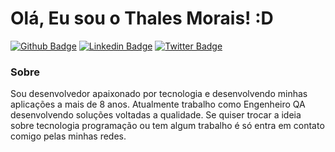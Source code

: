 # Olá, Eu sou o Thales Morais! :D

[![Github Badge](https://img.shields.io/badge/-Github-000?style=flat-square&logo=Github&logoColor=white&link=https://github.com/fagnerpsantos)](https://github.com/thalesmoraisdealmeida21)
[![Linkedin Badge](https://img.shields.io/badge/-LinkedIn-blue?style=flat-square&logo=Linkedin&logoColor=white&link=https://www.linkedin.com/in/thales-morais/)](https://www.linkedin.com/in/thales-morais/)
[![Twitter Badge](https://img.shields.io/badge/-Twitter-1ca0f1?style=flat-square&labelColor=1ca0f1&logo=twitter&logoColor=white&link=https://twitter.com/thales_morais21)](https://twitter.com/thales_morais21)

### Sobre 
Sou desenvolvedor apaixonado por tecnologia e desenvolvendo minhas aplicações a mais de 8 anos. Atualmente trabalho como Engenheiro QA desenvolvendo soluções voltadas a qualidade. Se quiser trocar a ideia sobre tecnologia programação ou tem algum trabalho é só entra em contato comigo pelas minhas redes.

